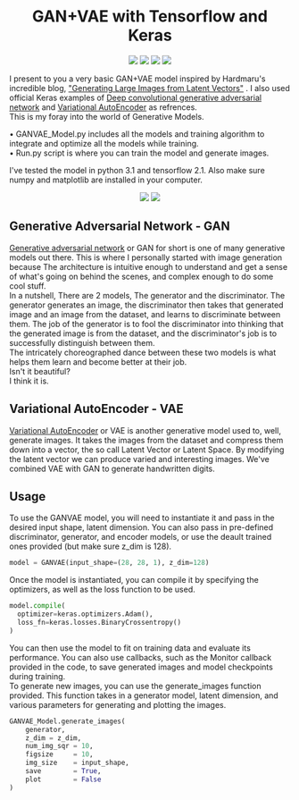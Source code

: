 <h1 align=center> GAN+VAE with Tensorflow and Keras</h1>

<p align="center">
	<a href="https://www.python.org/"><img src="https://img.shields.io/badge/Python-3776AB?style=for-the-badge&logo=python&logoColor=white"/></a>
	<a href="https://numpy.org/"><img src="https://img.shields.io/badge/NumPy-013243.svg?style=for-the-badge&logo=NumPy&logoColor=white"/></a>
	<a href="https://www.tensorflow.org/"><img src="https://img.shields.io/badge/TensorFlow-FF6F00?style=for-the-badge&logo=tensorflow&logoColor=white"/></a>
	<a href="https://keras.io/"><img src="https://img.shields.io/badge/Keras-%23D00000.svg?style=for-the-badge&logo=Keras&logoColor=white"/></a>
</p>

I present to you a very basic GAN+VAE model inspired by Hardmaru's incredible blog,
["Generating Large Images from Latent Vectors"](https://blog.otoro.net/2016/04/01/generating-large-images-from-latent-vectors/) . I also used official Keras examples of [Deep convolutional generative adversarial network](https://keras.io/examples/generative/dcgan_overriding_train_step/) and [Variational AutoEncoder](https://keras.io/examples/generative/vae/) as refrences.  
This is my foray into the world of Generative Models.

• GANVAE_Model.py includes all the models and training algorithm to integrate and optimize all the models while training.  
• Run.py script is where you can train the model and generate images.  

I've tested the model in python 3.1 and tensorflow 2.1. Also make sure numpy and matplotlib are installed in your computer.
<figure>
	<p align="center">
		<img src="https://user-images.githubusercontent.com/74816223/201645277-99f4ff5e-6143-47cd-865c-bf22b384ab45.gif"/>
		<img src="https://user-images.githubusercontent.com/74816223/201643032-97686499-1205-42ef-8a6b-7c54a00083d6.png"/>
</figure>

## Generative Adversarial Network - GAN
[Generative adversarial network](https://www.wikiwand.com/en/Generative_adversarial_network) or GAN for short is one of many generative models out there. This is where I personally started with image generation because The architecture is intuitive enough to understand and get a sense of what's going on behind the scenes, and complex enough to do some cool stuff.   
In a nutshell, There are 2 models, The generator and the discriminator. The generator generates an image, the discriminator then takes that generated image and an image from the dataset, and learns to discriminate between them. The job of the generator is to fool the discriminator into thinking that the generated image is from the dataset, and the discriminator's job is to successfully distinguish between them.  
The intricately choreographed dance between these two models is what helps them learn and become better at their job.  
Isn't it beautiful?  
I think it is.  

## Variational AutoEncoder - VAE
[Variational AutoEncoder](https://www.wikiwand.com/en/Variational_autoencoder) or VAE is another generative model used to, well, generate images. It takes the images from the dataset and compress them down into a vector, the so call Latent Vector or Latent Space. By modifying the latent vector we can produce varied and interesting images. We've combined VAE with GAN to generate handwritten digits.

## Usage
To use the GANVAE model, you will need to instantiate it and pass in the desired input shape, latent dimension. You can also pass in pre-defined discriminator, generator, and encoder models, or use the deault trained ones provided (but make sure z_dim is 128).
```python
model = GANVAE(input_shape=(28, 28, 1), z_dim=128)
```
Once the model is instantiated, you can compile it by specifying the optimizers, as well as the loss function to be used.
```python
model.compile(
  optimizer=keras.optimizers.Adam(),
  loss_fn=keras.losses.BinaryCrossentropy()
)
```
You can then use the model to fit on training data and evaluate its performance. You can also use callbacks, such as the Monitor callback provided in the code, to save generated images and model checkpoints during training.  
To generate new images, you can use the generate_images function provided. This function takes in a generator model, latent dimension, and various parameters for generating and plotting the images.
```python
GANVAE_Model.generate_images(
	generator,
	z_dim = z_dim,
	num_img_sqr = 10,
	figsize     = 10,
	img_size    = input_shape,
	save        = True,
	plot        = False
)
```
